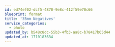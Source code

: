 ```yaml
---
id: ed74ef02-dcf5-4870-9e8c-412f59e70c66
blueprint: format
title: '35mm Negatives'
service_categories:
  - photo
updated_by: b548c8dc-55b3-4fb3-aa8c-b78417b65d44
updated_at: 1710183634
---
```

